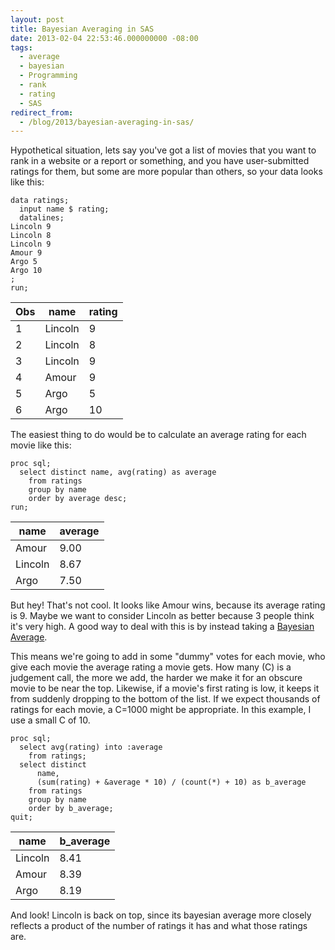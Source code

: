 ```yaml
---
layout: post
title: Bayesian Averaging in SAS
date: 2013-02-04 22:53:46.000000000 -08:00
tags:
  - average
  - bayesian
  - Programming
  - rank
  - rating
  - SAS
redirect_from:
  - /blog/2013/bayesian-averaging-in-sas/
---
```


<p>Hypothetical situation, lets say you've got a list of movies that you want to rank in a website or a report or something, and you have user-submitted ratings for them, but some are more popular than others, so your data looks like this:</p>

```sas
data ratings;
  input name $ rating;
  datalines;
Lincoln 9
Lincoln 8
Lincoln 9
Amour 9
Argo 5
Argo 10
;
run;
```

| Obs | name    | rating |
| --- | ------- | ------ |
| 1   | Lincoln | 9      |
| 2   | Lincoln | 8      |
| 3   | Lincoln | 9      |
| 4   | Amour   | 9      |
| 5   | Argo    | 5      |
| 6   | Argo    | 10     |

The easiest thing to do would be to calculate an average rating for each movie like this:

```sas
proc sql;
  select distinct name, avg(rating) as average
    from ratings
    group by name
    order by average desc;
run;
```

| name    | average |
| ------- | ------- |
| Amour   | 9.00    |
| Lincoln | 8.67    |
| Argo    | 7.50    |

<p>But hey! That's not cool. It looks like Amour wins, because its average rating is 9. Maybe we want to consider Lincoln as better because 3 people think it's very high. A good way to deal with this is by instead taking a <a href="http://en.wikipedia.org/wiki/Bayesian_average" target="_blank">Bayesian Average</a>.</p>
<p>This means we're going to add in some "dummy" votes for each movie, who give each movie the average rating a movie gets. How many (C) is a judgement call, the more we add, the harder we make it for an obscure movie to be near the top. Likewise, if a movie's first rating is low, it keeps it from suddenly dropping to the bottom of the list. If we expect thousands of ratings for each movie, a C=1000 might be appropriate. In this example, I use a small C of 10.</p>

```sas
proc sql;
  select avg(rating) into :average
    from ratings;
  select distinct
      name,
      (sum(rating) + &average * 10) / (count(*) + 10) as b_average
    from ratings
    group by name
    order by b_average;
quit;
```

| name    | b_average |
| ------- | --------- |
| Lincoln | 8.41      |
| Amour   | 8.39      |
| Argo    | 8.19      |

And look! Lincoln is back on top, since its bayesian average more closely reflects a product of the number of ratings it has and what those ratings are.
